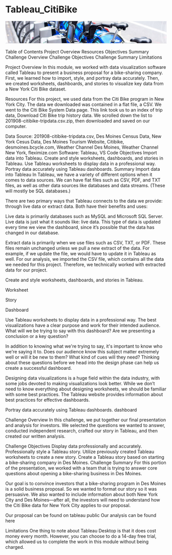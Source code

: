 # Tableau_CitiBike
![NYC Citibike](https://github.com/SoonaBritney/Tableau_CitiBike/blob/main/img_citibike.JPG "NYC CitiBike")

Table of Contents
Project Overview
Resources
Objectives
Summary
Challenge Overview
Challenge Objectives Challenge Summary
Limitations

Project Overview
In this module, we worked with data visualization software called Tableau to present a business proposal for a bike-sharing company. First, we learned how to import, style, and portray data accurately. Then, we created worksheets, dashboards, and stories to visualize key data from a New York Citi Bike dataset.

Resources
For this project, we used data from the Citi Bike program in New York City. The data we downloaded was contained in a flat file, a CSV. We went to the Citi Bike System Data page. This link took us to an index of trip data, Download Citi Bike trip history data. We scrolled down the list to 201908-citibike-tripdata.csv.zip, then downloaded and saved on our computer.

Data Source: 201908-citibike-tripdata.csv, Des Moines Census Data, New York Cesus Data, Des Moines Tourism Website, Citibike, desmoines.bcycle.com, Weather Channel Des Moines, Weather Channel New York, fleximize.com
Software: Tableau, VS Code
Objectives
Import data into Tableau.
Create and style worksheets, dashboards, and stories in Tableau.
Use Tableau worksheets to display data in a professional way.
Portray data accurately using Tableau dashboards.
Summary
Import data into Tableau
In Tableau, we have a variety of different options when it comes to data sources. We can have flat files such as CSV, PDF, and TXT files, as well as other data sources like databases and data streams. (These will mostly be SQL databases.)

There are two primary ways that Tableau connects to the data we provide: through live data or extract data. Both have their benefits and uses:

Live data is primarily databases such as MySQL and Microsoft SQL Server. Live data is just what it sounds like: live data. This type of data is updated every time we view the dashboard, since it’s possible that the data has changed in our database.

Extract data is primarily when we use files such as CSV, TXT, or PDF. These files remain unchanged unless we pull a new extract of the data. For example, if we update the file, we would have to update it in Tableau as well. For our analysis, we imported the CSV file, which contains all the data we needed for this project. Therefore, we technically worked with extracted data for our project.

Create and style worksheets, dashboards, and stories in Tableau.

Worksheet



Story



Dashboard







Use Tableau worksheets to display data in a professional way.
The best visualizations have a clear purpose and work for their intended audience. What will we be trying to say with this dashboard? Are we presenting a conclusion or a key question?

In addition to knowing what we're trying to say, it's important to know who we're saying it to. Does our audience know this subject matter extremely well or will it be new to them? What kind of cues will they need? Thinking about these questions before we head into the design phase can help us create a successful dashboard.

Designing data visualizations is a huge field within the data industry, with some jobs devoted to making visualizations look better. While we don’t need to know everything about designing worksheets, we should be familiar with some best practices. The Tableau website provides information about best practices for effective dashboards.

Portray data accurately using Tableau dashboards.
dashboard

Challenge Overview
In this challenge, we put together our final presentation and analysis for investors. We selected the questions we wanted to answer, conducted independent research, crafted our story in Tableau, and then created our written analysis.

Challenge Objectives
Display data professionally and accurately.
Professionally style a Tableau story.
Utilize previously created Tableau worksheets to create a new story.
Create a Tableau story based on starting a bike-sharing company in Des Moines.
Challenge Summary
For this portion of the presentation, we worked with a team that is trying to answer core questions about opening a bike-sharing business in Des Moines.

Our goal is to convince investors that a bike-sharing program in Des Moines is a solid business proposal. So we wanted to format our story so it was persuasive. We also wanted to include information about both New York City and Des Moines—after all, the investors will need to understand how the Citi Bike data for New York City applies to our proposal.

Our proposal can be found on tableau public
Our analysis can be found here

Limitations
One thing to note about Tableau Desktop is that it does cost money every month. However, you can choose to do a 14-day free trial, which allowed us to complete the work in this module without being charged.
